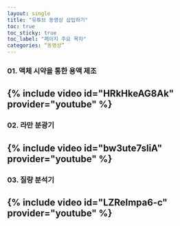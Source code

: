 ```yaml
---
layout: single
title: "유튜브 동영상 삽입하기" 
toc: true
toc_sticky: true
toc_label: "페이지 주요 목차"
categories: “동영상”
---
```

### 01. 액체 시약을 통한 용액 제조
{% include video id="HRkHkeAG8Ak" provider="youtube" %}
---

### 02. 라만 분광기
{% include video id="bw3ute7sliA" provider="youtube" %}
---

### 03. 질량 분석기
{% include video id="LZReImpa6-c" provider="youtube" %}
---


